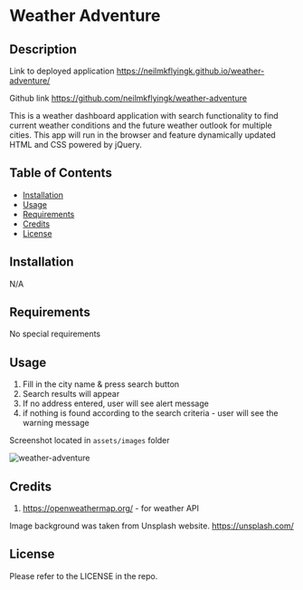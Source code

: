 # Weather Adventure

## Description

Link to deployed application
https://neilmkflyingk.github.io/weather-adventure/

Github link
https://github.com/neilmkflyingk/weather-adventure

This is a weather dashboard application with search functionality to find current weather conditions and the future weather outlook for multiple cities. This app will run in the browser and feature dynamically updated HTML and CSS powered by jQuery.

## Table of Contents

- [Installation](#installation)
- [Usage](#usage)
- [Requirements](#requirements)
- [Credits](#credits)
- [License](#license)

## Installation

N/A

## Requirements

No special requirements

## Usage

1. Fill in the city name & press search button
2. Search results will appear
3. If no address entered, user will see alert message
4. if nothing is found according to the search criteria - user will see the warning message

Screenshot located in `assets/images` folder

![weather-adventure](assets/images/screenshot.jpg)

## Credits

1. https://openweathermap.org/ - for weather API

Image background was taken from Unsplash website. https://unsplash.com/

## License

Please refer to the LICENSE in the repo.
